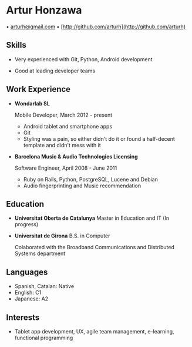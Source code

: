Artur Honzawa
===============

• [arturh@gmail.com](mailto:arturh@gmail.com)
• [http://github.com/arturh](http://github.com/arturh)

Skills
------

*   Very experienced with Git, Python, Android development

*   Good at leading developer teams

Work Experience
---------------

*   **Wondarlab SL**

    Mobile Developer, March 2012 - present

    -   Android tablet and smartphone apps
    -   Git
    -   Styling was a pain, so either didn't do it or found a half-decent
        template and didn't mess with it

*   **Barcelona Music & Audio Technologies Licensing**

    Software Engineer, April 2008 - June 2011

    -   Ruby on Rails, Python, PostgreSQL, Lucene and Debian
    -   Audio fingerprinting and Music recommendation

Education
---------

*   **Universitat Oberta de Catalunya**
    Master in Education and IT (In progress)

*   **Universitat de Girona**
    B.S. in Computer 

    Colaborated with the Broadband Communications and Distributed Systems department

Languages
---------

* Spanish, Catalan: Native
* English: C1
* Japanese: A2

Interests
---------

*   Tablet app development, UX, agile team management,
    e-learning, functional programming


